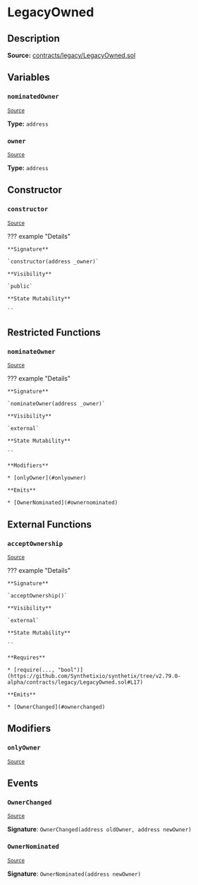 # LegacyOwned

## Description

**Source:** [contracts/legacy/LegacyOwned.sol](https://github.com/Synthetixio/synthetix/tree/v2.79.0-alpha/contracts/legacy/LegacyOwned.sol)

## Variables

### `nominatedOwner`

<sub>[Source](https://github.com/Synthetixio/synthetix/tree/v2.79.0-alpha/contracts/legacy/LegacyOwned.sol#L5)</sub>

**Type:** `address`

### `owner`

<sub>[Source](https://github.com/Synthetixio/synthetix/tree/v2.79.0-alpha/contracts/legacy/LegacyOwned.sol#L4)</sub>

**Type:** `address`

## Constructor

### `constructor`

<sub>[Source](https://github.com/Synthetixio/synthetix/tree/v2.79.0-alpha/contracts/legacy/LegacyOwned.sol#L7)</sub>

??? example "Details"

    **Signature**

    `constructor(address _owner)`

    **Visibility**

    `public`

    **State Mutability**

    ``

## Restricted Functions

### `nominateOwner`

<sub>[Source](https://github.com/Synthetixio/synthetix/tree/v2.79.0-alpha/contracts/legacy/LegacyOwned.sol#L11)</sub>

??? example "Details"

    **Signature**

    `nominateOwner(address _owner)`

    **Visibility**

    `external`

    **State Mutability**

    ``

    **Modifiers**

    * [onlyOwner](#onlyowner)

    **Emits**

    * [OwnerNominated](#ownernominated)

## External Functions

### `acceptOwnership`

<sub>[Source](https://github.com/Synthetixio/synthetix/tree/v2.79.0-alpha/contracts/legacy/LegacyOwned.sol#L16)</sub>

??? example "Details"

    **Signature**

    `acceptOwnership()`

    **Visibility**

    `external`

    **State Mutability**

    ``

    **Requires**

    * [require(..., "bool")](https://github.com/Synthetixio/synthetix/tree/v2.79.0-alpha/contracts/legacy/LegacyOwned.sol#L17)

    **Emits**

    * [OwnerChanged](#ownerchanged)

## Modifiers

### `onlyOwner`

<sub>[Source](https://github.com/Synthetixio/synthetix/tree/v2.79.0-alpha/contracts/legacy/LegacyOwned.sol#L23)</sub>

## Events

### `OwnerChanged`

<sub>[Source](https://github.com/Synthetixio/synthetix/tree/v2.79.0-alpha/contracts/legacy/LegacyOwned.sol#L29)</sub>

**Signature**: `OwnerChanged(address oldOwner, address newOwner)`

### `OwnerNominated`

<sub>[Source](https://github.com/Synthetixio/synthetix/tree/v2.79.0-alpha/contracts/legacy/LegacyOwned.sol#L28)</sub>

**Signature**: `OwnerNominated(address newOwner)`
